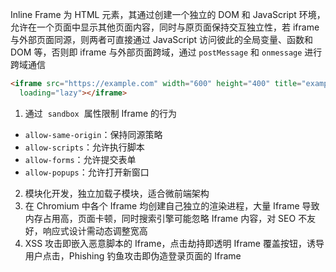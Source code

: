 Inline Frame 为 HTML 元素，其通过创建一个独立的 DOM 和 JavaScript 环境，允许在一个页面中显示其他页面内容，同时与原页面保持交互独立性，若 iframe 与外部页面同源，则两者可直接通过 JavaScript 访问彼此的全局变量、函数和 DOM 等，否则即 iframe 与外部页面跨域，通过 `postMessage` 和 `onmessage` 进行跨域通信

```html
<iframe src="https://example.com" width="600" height="400" title="example" sandbox="allow-scripts allow-same-origin"
  loading="lazy"></iframe>
```

1. 通过  `sandbox`  属性限制 Iframe 的行为

- `allow-same-origin`：保持同源策略
- `allow-scripts`：允许执行脚本
- `allow-forms`：允许提交表单
- `allow-popups`：允许打开新窗口

2. 模块化开发，独立加载子模块，适合微前端架构
3. 在 Chromium 中各个 Iframe 均创建自己独立的渲染进程，大量 Iframe 导致内存占用高，页面卡顿，同时搜索引擎可能忽略 Iframe 内容，对 SEO 不友好，响应式设计需动态调整宽高
4. XSS 攻击即嵌入恶意脚本的 Iframe，点击劫持即透明 Iframe 覆盖按钮，诱导用户点击，Phishing 钓鱼攻击即伪造登录页面的 Iframe
